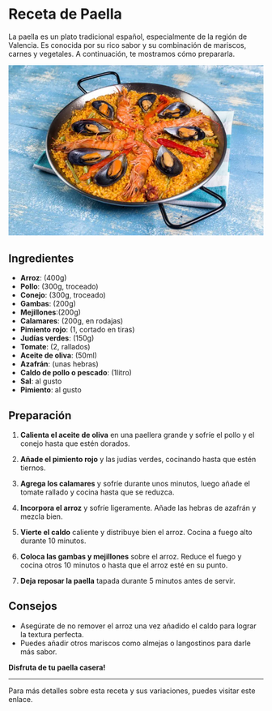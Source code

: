 # Receta de Paella
La paella es un plato tradicional español, especialmente de la región de Valencia. Es conocida por su rico sabor y su combinación de mariscos, carnes y vegetales. A continuación, te mostramos cómo prepararla.

![](./paella.png)

## Ingredientes
* __Arroz__: (400g)
* __Pollo__: (300g, troceado)
* __Conejo__: (300g, troceado)
* __Gambas__: (200g)
* __Mejillones__:(200g)
* __Calamares__: (200g, en rodajas)
* __Pimiento rojo__: (1, cortado en tiras)
* __Judías verdes__: (150g)
* __Tomate__: (2, rallados)
* __Aceite de oliva__: (50ml)
* __Azafrán__: (unas hebras)
* __Caldo de pollo o pescado__: (1litro)
* __Sal__: al gusto
* __Pimiento__: al gusto

## Preparación
1. __Calienta el aceite de oliva__ en una paellera grande y sofríe el pollo y el conejo hasta que estén
dorados.

2. __Añade el pimiento rojo__ y las judías verdes, cocinando hasta que estén tiernos.

3. __Agrega los calamares__ y sofríe durante unos minutos, luego añade el tomate rallado y cocina
hasta que se reduzca.

4. __Incorpora el arroz__ y sofríe ligeramente. Añade las hebras de azafrán y mezcla bien.
5. __Vierte el caldo__ caliente y distribuye bien el arroz. Cocina a fuego alto durante 10 minutos.

6. __Coloca las gambas y mejillones__ sobre el arroz. Reduce el fuego y cocina otros 10 minutos o
hasta que el arroz esté en su punto.

7. __Deja reposar la paella__ tapada durante 5 minutos antes de servir.


## Consejos
* Asegúrate de no remover el arroz una vez añadido el caldo para lograr la textura perfecta.
* Puedes añadir otros mariscos como almejas o langostinos para darle más sabor.

__Disfruta de tu paella casera!__

---

Para más detalles sobre esta receta y sus variaciones, puedes visitar este enlace.